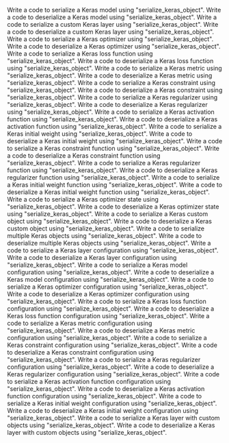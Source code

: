 Write a code to serialize a Keras model using "serialize_keras_object".
Write a code to deserialize a Keras model using "serialize_keras_object".
Write a code to serialize a custom Keras layer using "serialize_keras_object".
Write a code to deserialize a custom Keras layer using "serialize_keras_object".
Write a code to serialize a Keras optimizer using "serialize_keras_object".
Write a code to deserialize a Keras optimizer using "serialize_keras_object".
Write a code to serialize a Keras loss function using "serialize_keras_object".
Write a code to deserialize a Keras loss function using "serialize_keras_object".
Write a code to serialize a Keras metric using "serialize_keras_object".
Write a code to deserialize a Keras metric using "serialize_keras_object".
Write a code to serialize a Keras constraint using "serialize_keras_object".
Write a code to deserialize a Keras constraint using "serialize_keras_object".
Write a code to serialize a Keras regularizer using "serialize_keras_object".
Write a code to deserialize a Keras regularizer using "serialize_keras_object".
Write a code to serialize a Keras activation function using "serialize_keras_object".
Write a code to deserialize a Keras activation function using "serialize_keras_object".
Write a code to serialize a Keras initial weight using "serialize_keras_object".
Write a code to deserialize a Keras initial weight using "serialize_keras_object".
Write a code to serialize a Keras constraint function using "serialize_keras_object".
Write a code to deserialize a Keras constraint function using "serialize_keras_object".
Write a code to serialize a Keras regularizer function using "serialize_keras_object".
Write a code to deserialize a Keras regularizer function using "serialize_keras_object".
Write a code to serialize a Keras initial weight function using "serialize_keras_object".
Write a code to deserialize a Keras initial weight function using "serialize_keras_object".
Write a code to serialize a Keras optimizer state using "serialize_keras_object".
Write a code to deserialize a Keras optimizer state using "serialize_keras_object".
Write a code to serialize a Keras custom object using "serialize_keras_object".
Write a code to deserialize a Keras custom object using "serialize_keras_object".
Write a code to serialize multiple Keras objects using "serialize_keras_object".
Write a code to deserialize multiple Keras objects using "serialize_keras_object".
Write a code to serialize a Keras layer configuration using "serialize_keras_object".
Write a code to deserialize a Keras layer configuration using "serialize_keras_object".
Write a code to serialize a Keras model configuration using "serialize_keras_object".
Write a code to deserialize a Keras model configuration using "serialize_keras_object".
Write a code to serialize a Keras optimizer configuration using "serialize_keras_object".
Write a code to deserialize a Keras optimizer configuration using "serialize_keras_object".
Write a code to serialize a Keras loss function configuration using "serialize_keras_object".
Write a code to deserialize a Keras loss function configuration using "serialize_keras_object".
Write a code to serialize a Keras metric configuration using "serialize_keras_object".
Write a code to deserialize a Keras metric configuration using "serialize_keras_object".
Write a code to serialize a Keras constraint configuration using "serialize_keras_object".
Write a code to deserialize a Keras constraint configuration using "serialize_keras_object".
Write a code to serialize a Keras regularizer configuration using "serialize_keras_object".
Write a code to deserialize a Keras regularizer configuration using "serialize_keras_object".
Write a code to serialize a Keras activation function configuration using "serialize_keras_object".
Write a code to deserialize a Keras activation function configuration using "serialize_keras_object".
Write a code to serialize a Keras initial weight configuration using "serialize_keras_object".
Write a code to deserialize a Keras initial weight configuration using "serialize_keras_object".
Write a code to serialize a Keras layer with custom objects using "serialize_keras_object".
Write a code to deserialize a Keras layer with custom objects using "serialize_keras_object".